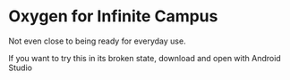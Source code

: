 # Oxygen for Infinite Campus
Not even close to being ready for everyday use. 

If you want to try this in its broken state, download and open with Android Studio
